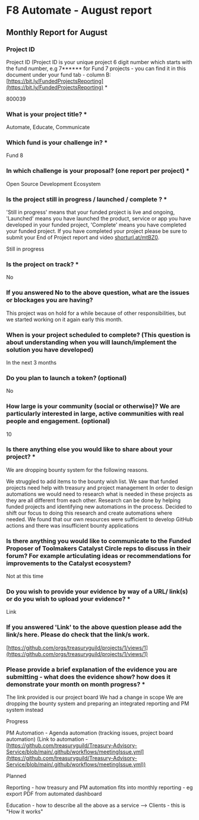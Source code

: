 # F8 Automate - August report

## Monthly Report for August

### Project ID

Project ID (Project ID is your unique project 6 digit number which starts with the fund number, e.g 7\*\*\*\*\*\* for Fund 7 projects - you can find it in this document under your fund tab - column B: [https://bit.ly/FundedProjectsReporting](https://bit.ly/FundedProjectsReporting) \*

800039

### What is your project title? \*

Automate, Educate, Communicate

### Which fund is your challenge in? \*

Fund 8

### In which challenge is your proposal? (one report per project) \*

Open Source Development Ecosystem

### Is the project still in progress / launched / complete ? \*

'Still in progress' means that your funded project is live and ongoing, 'Launched' means you have launched the product, service or app you have developed in your funded project, 'Complete' means you have completed your funded project. If you have completed your project please be sure to submit your End of Project report and video [shorturl.at/mtBZ0](http://shorturl.at/mtBZ0).

Still in progress

### Is the project on track? \*

No

### If you answered No to the above question, what are the issues or blockages you are having?

This project was on hold for a while because of other responsibilities, but we started working on it again early this month.

### When is your project scheduled to complete? (This question is about understanding when you will launch/implement the solution you have developed)

In the next 3 months

### Do you plan to launch a token? (optional)

No

### How large is your community (social or otherwise)? We are particularly interested in large, active communities with real people and engagement. (optional)

10

### Is there anything else you would like to share about your project? \*

We are dropping bounty system for the following reasons.

We struggled to add items to the bounty wish list. We saw that funded projects need help with treasury and project management In order to design automations we would need to research what is needed in these projects as they are all different from each other. Research can be done by helping funded projects and identifying new automations in the process. Decided to shift our focus to doing this research and create automations where needed. We found that our own resources were sufficient to develop GitHub actions and there was insufficient bounty applications

### Is there anything you would like to communicate to the Funded Proposer of Toolmakers Catalyst Circle reps to discuss in their forum? For example articulating ideas or recommendations for improvements to the Catalyst ecosystem?

Not at this time

### Do you wish to provide your evidence by way of a URL/ link(s) or do you wish to upload your evidence? \*

Link

### If you answered 'Link' to the above question please add the link/s here. Please do check that the link/s work.

[https://github.com/orgs/treasuryguild/projects/1/views/1](https://github.com/orgs/treasuryguild/projects/1/views/1)

### Please provide a brief explanation of the evidence you are submitting - what does the evidence show? how does it demonstrate your month on month progress? \*

The link provided is our project board We had a change in scope We are dropping the bounty system and preparing an integrated reporting and PM system instead

Progress

PM Automation - Agenda automation (tracking issues, project board automation) (Link to automation - [https://github.com/treasuryguild/Treasury-Advisory-Service/blob/main/.github/workflows/meetingIssue.yml](https://github.com/treasuryguild/Treasury-Advisory-Service/blob/main/.github/workflows/meetingIssue.yml))

Planned

Reporting - how treasury and PM automation fits into monthly reporting - eg export PDF from automated dashboard

Education - how to describe all the above as a service --> Clients - this is "How it works"
